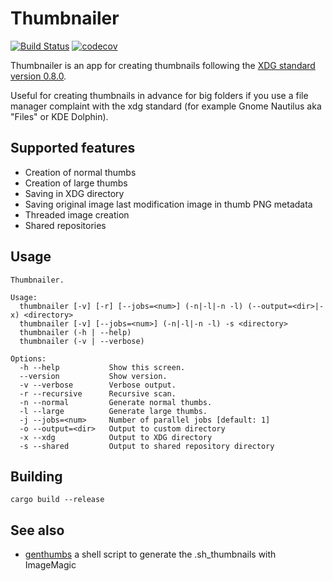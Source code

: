 # Thumbnailer

[![Build Status](https://travis-ci.org/filcuc/thumbnailer.svg?branch=master)](https://travis-ci.org/filcuc/thumbnailer)
[![codecov](https://codecov.io/gh/filcuc/thumbnailer/branch/master/graph/badge.svg)](https://codecov.io/gh/filcuc/thumbnailer)



Thumbnailer is an app for creating thumbnails following the 
[XDG standard version 0.8.0](https://specifications.freedesktop.org/thumbnail-spec/thumbnail-spec-0.8.0.html).

Useful for creating thumbnails in advance for big folders if you use a file manager complaint with the xdg standard (for example Gnome Nautilus aka "Files" or KDE Dolphin). 

## Supported features
- Creation of normal thumbs
- Creation of large thumbs
- Saving in XDG directory
- Saving original image last modification image in thumb PNG metadata
- Threaded image creation
- Shared repositories

## Usage
```shell script
Thumbnailer.

Usage:
  thumbnailer [-v] [-r] [--jobs=<num>] (-n|-l|-n -l) (--output=<dir>|-x) <directory>
  thumbnailer [-v] [--jobs=<num>] (-n|-l|-n -l) -s <directory>
  thumbnailer (-h | --help)
  thumbnailer (-v | --verbose)

Options:
  -h --help           Show this screen.
  --version           Show version.
  -v --verbose        Verbose output.
  -r --recursive      Recursive scan.
  -n --normal         Generate normal thumbs.
  -l --large          Generate large thumbs.
  -j --jobs=<num>     Number of parallel jobs [default: 1]
  -o --output=<dir>   Output to custom directory
  -x --xdg            Output to XDG directory
  -s --shared         Output to shared repository directory

```

## Building
```shell script
cargo build --release
```

## See also
* [genthumbs](https://github.com/jesjimher/genthumbs) a shell script to generate the .sh_thumbnails with ImageMagic
